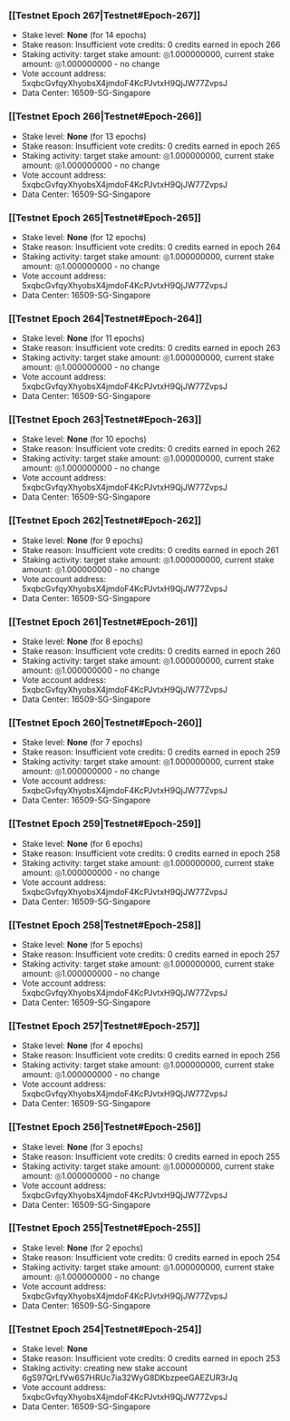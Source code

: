 ### [[Testnet Epoch 267|Testnet#Epoch-267]]
* Stake level: **None** (for 14 epochs)
* Stake reason: Insufficient vote credits: 0 credits earned in epoch 266
* Staking activity: target stake amount: ◎1.000000000, current stake amount: ◎1.000000000 - no change
* Vote account address: 5xqbcGvfqyXhyobsX4jmdoF4KcPJvtxH9QjJW77ZvpsJ
* Data Center: 16509-SG-Singapore
### [[Testnet Epoch 266|Testnet#Epoch-266]]
* Stake level: **None** (for 13 epochs)
* Stake reason: Insufficient vote credits: 0 credits earned in epoch 265
* Staking activity: target stake amount: ◎1.000000000, current stake amount: ◎1.000000000 - no change
* Vote account address: 5xqbcGvfqyXhyobsX4jmdoF4KcPJvtxH9QjJW77ZvpsJ
* Data Center: 16509-SG-Singapore
### [[Testnet Epoch 265|Testnet#Epoch-265]]
* Stake level: **None** (for 12 epochs)
* Stake reason: Insufficient vote credits: 0 credits earned in epoch 264
* Staking activity: target stake amount: ◎1.000000000, current stake amount: ◎1.000000000 - no change
* Vote account address: 5xqbcGvfqyXhyobsX4jmdoF4KcPJvtxH9QjJW77ZvpsJ
* Data Center: 16509-SG-Singapore
### [[Testnet Epoch 264|Testnet#Epoch-264]]
* Stake level: **None** (for 11 epochs)
* Stake reason: Insufficient vote credits: 0 credits earned in epoch 263
* Staking activity: target stake amount: ◎1.000000000, current stake amount: ◎1.000000000 - no change
* Vote account address: 5xqbcGvfqyXhyobsX4jmdoF4KcPJvtxH9QjJW77ZvpsJ
* Data Center: 16509-SG-Singapore
### [[Testnet Epoch 263|Testnet#Epoch-263]]
* Stake level: **None** (for 10 epochs)
* Stake reason: Insufficient vote credits: 0 credits earned in epoch 262
* Staking activity: target stake amount: ◎1.000000000, current stake amount: ◎1.000000000 - no change
* Vote account address: 5xqbcGvfqyXhyobsX4jmdoF4KcPJvtxH9QjJW77ZvpsJ
* Data Center: 16509-SG-Singapore
### [[Testnet Epoch 262|Testnet#Epoch-262]]
* Stake level: **None** (for 9 epochs)
* Stake reason: Insufficient vote credits: 0 credits earned in epoch 261
* Staking activity: target stake amount: ◎1.000000000, current stake amount: ◎1.000000000 - no change
* Vote account address: 5xqbcGvfqyXhyobsX4jmdoF4KcPJvtxH9QjJW77ZvpsJ
* Data Center: 16509-SG-Singapore
### [[Testnet Epoch 261|Testnet#Epoch-261]]
* Stake level: **None** (for 8 epochs)
* Stake reason: Insufficient vote credits: 0 credits earned in epoch 260
* Staking activity: target stake amount: ◎1.000000000, current stake amount: ◎1.000000000 - no change
* Vote account address: 5xqbcGvfqyXhyobsX4jmdoF4KcPJvtxH9QjJW77ZvpsJ
* Data Center: 16509-SG-Singapore
### [[Testnet Epoch 260|Testnet#Epoch-260]]
* Stake level: **None** (for 7 epochs)
* Stake reason: Insufficient vote credits: 0 credits earned in epoch 259
* Staking activity: target stake amount: ◎1.000000000, current stake amount: ◎1.000000000 - no change
* Vote account address: 5xqbcGvfqyXhyobsX4jmdoF4KcPJvtxH9QjJW77ZvpsJ
* Data Center: 16509-SG-Singapore
### [[Testnet Epoch 259|Testnet#Epoch-259]]
* Stake level: **None** (for 6 epochs)
* Stake reason: Insufficient vote credits: 0 credits earned in epoch 258
* Staking activity: target stake amount: ◎1.000000000, current stake amount: ◎1.000000000 - no change
* Vote account address: 5xqbcGvfqyXhyobsX4jmdoF4KcPJvtxH9QjJW77ZvpsJ
* Data Center: 16509-SG-Singapore
### [[Testnet Epoch 258|Testnet#Epoch-258]]
* Stake level: **None** (for 5 epochs)
* Stake reason: Insufficient vote credits: 0 credits earned in epoch 257
* Staking activity: target stake amount: ◎1.000000000, current stake amount: ◎1.000000000 - no change
* Vote account address: 5xqbcGvfqyXhyobsX4jmdoF4KcPJvtxH9QjJW77ZvpsJ
* Data Center: 16509-SG-Singapore
### [[Testnet Epoch 257|Testnet#Epoch-257]]
* Stake level: **None** (for 4 epochs)
* Stake reason: Insufficient vote credits: 0 credits earned in epoch 256
* Staking activity: target stake amount: ◎1.000000000, current stake amount: ◎1.000000000 - no change
* Vote account address: 5xqbcGvfqyXhyobsX4jmdoF4KcPJvtxH9QjJW77ZvpsJ
* Data Center: 16509-SG-Singapore
### [[Testnet Epoch 256|Testnet#Epoch-256]]
* Stake level: **None** (for 3 epochs)
* Stake reason: Insufficient vote credits: 0 credits earned in epoch 255
* Staking activity: target stake amount: ◎1.000000000, current stake amount: ◎1.000000000 - no change
* Vote account address: 5xqbcGvfqyXhyobsX4jmdoF4KcPJvtxH9QjJW77ZvpsJ
* Data Center: 16509-SG-Singapore
### [[Testnet Epoch 255|Testnet#Epoch-255]]
* Stake level: **None** (for 2 epochs)
* Stake reason: Insufficient vote credits: 0 credits earned in epoch 254
* Staking activity: target stake amount: ◎1.000000000, current stake amount: ◎1.000000000 - no change
* Vote account address: 5xqbcGvfqyXhyobsX4jmdoF4KcPJvtxH9QjJW77ZvpsJ
* Data Center: 16509-SG-Singapore
### [[Testnet Epoch 254|Testnet#Epoch-254]]
* Stake level: **None**
* Stake reason: Insufficient vote credits: 0 credits earned in epoch 253
* Staking activity: creating new stake account 6gS97QrLfVw6S7HRUc7ia32WyG8DKbzpeeGAEZUR3rJq
* Vote account address: 5xqbcGvfqyXhyobsX4jmdoF4KcPJvtxH9QjJW77ZvpsJ
* Data Center: 16509-SG-Singapore
